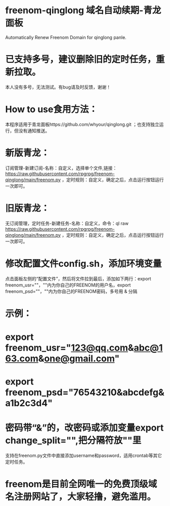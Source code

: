 # freenom-qinglong 域名自动续期-青龙面板
Automatically Renew Freenom Domain for qinglong panle.
# 已支持多号，建议删除旧的定时任务，重新拉取。
本人没有多号，无法测试。有bug请及时反馈，谢谢！
# How to use食用方法：
本程序适用于青龙面板https://github.com/whyour/qinglong.git  ；也支持独立运行，但没有通知推送。
# 新版青龙：
订阅管理-新建订阅-名称：自定义，选择单个文件,链接：https://raw.githubusercontent.com/rpgrpg/freenom-qinglong/main/freenom.py ，定时规则：自定义，确定之后，点击运行按钮运行一次即可。
# 旧版青龙：
无订阅管理，定时任务-新建任务-名称：自定义，命令：ql raw https://raw.githubusercontent.com/rpgrpg/freenom-qinglong/main/freenom.py ，定时规则：自定义，确定之后，点击运行按钮运行一次即可。
# 修改配置文件config.sh，添加环境变量
点击面板左侧的“配置文件”，然后将文件拉到最后，添加如下两行：export freenom_usr=""，""内为你自己的FREENOM的用户名，export freenom_psd=""，""内为你自己的FREENOM密码，多号用 & 分隔
# 示例：
# export freenom_usr="123@qq.com&abc@163.com&one@gmail.com"
# export freenom_psd="76543210&abcdefg&a1b2c3d4"
# 密码带“&”的，改密码或添加变量export change_split="",把分隔符放""里
支持在freenom.py文件中直接添加username和password，适用crontab等其它定时任务。
# freenom是目前全网唯一的免费顶级域名注册网站了，大家轻撸，避免滥用。
